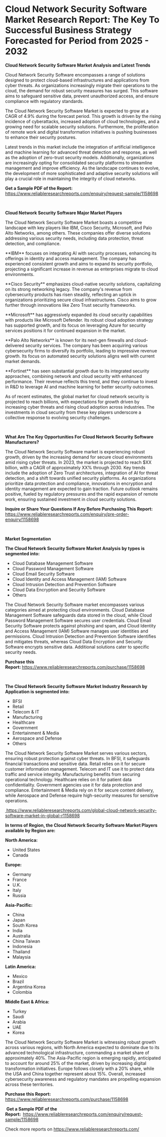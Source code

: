 <p><h1>Cloud Network Security Software Market Research Report: The Key To Successful Business Strategy Forecasted for Period from 2025 - 2032</h1></p><p><strong>Cloud Network Security Software Market Analysis and Latest Trends</strong></p>
<p><p>Cloud Network Security Software encompasses a range of solutions designed to protect cloud-based infrastructures and applications from cyber threats. As organizations increasingly migrate their operations to the cloud, the demand for robust security measures has surged. This software aims to safeguard sensitive data, prevent unauthorized access, and ensure compliance with regulatory standards.</p><p>The Cloud Network Security Software Market is expected to grow at a CAGR of 4.9% during the forecast period. This growth is driven by the rising incidence of cyberattacks, increased adoption of cloud technologies, and a growing need for scalable security solutions. Furthermore, the proliferation of remote work and digital transformation initiatives is pushing businesses to enhance their security postures.</p><p>Latest trends in this market include the integration of artificial intelligence and machine learning for advanced threat detection and response, as well as the adoption of zero-trust security models. Additionally, organizations are increasingly opting for consolidated security platforms to streamline management and improve efficiency. As the landscape continues to evolve, the development of more sophisticated and adaptive security solutions will play a crucial role in maintaining the integrity of cloud networks.</p></p>
<p><strong>Get a Sample PDF of the Report:&nbsp;</strong> <a href="https://www.reliableresearchreports.com/enquiry/request-sample/1158698?utm_campaign=2253&utm_medium=2&utm_source=Github&utm_content=ia&utm_term=22032025&utm_id=cloud-network-security-software">https://www.reliableresearchreports.com/enquiry/request-sample/1158698</a></p>
<p>&nbsp;</p>
<p><strong>Cloud Network Security Software Major Market Players</strong></p>
<p><p>The Cloud Network Security Software Market boasts a competitive landscape with key players like IBM, Cisco Security, Microsoft, and Palo Alto Networks, among others. These companies offer diverse solutions addressing various security needs, including data protection, threat detection, and compliance.</p><p>**IBM** focuses on integrating AI with security processes, enhancing its offerings in identity and access management. The company has experienced consistent growth and aims to expand its security portfolio, projecting a significant increase in revenue as enterprises migrate to cloud environments.</p><p>**Cisco Security** emphasizes cloud-native security solutions, capitalizing on its strong networking legacy. The company's revenue from cybersecurity products has risen steadily, reflecting an uptick in organizations prioritizing secure cloud infrastructures. Cisco aims to grow further through innovations like Zero Trust security frameworks.</p><p>**Microsoft** has aggressively expanded its cloud security capabilities with products like Microsoft Defender. Its robust cloud adoption strategy has supported growth, and its focus on leveraging Azure for security services positions it for continued expansion in the market.</p><p>**Palo Alto Networks** is known for its next-gen firewalls and cloud-delivered security services. The company has been acquiring various cybersecurity firms to diversify its portfolio, leading to impressive revenue growth. Its focus on automated security solutions aligns well with current market demands.</p><p>**Fortinet** has seen substantial growth due to its integrated security approaches, combining network and cloud security with enhanced performance. Their revenue reflects this trend, and they continue to invest in R&D to leverage AI and machine learning for better security outcomes.</p><p>As of recent estimates, the global market for cloud network security is projected to reach billions, with expectations for growth driven by increasing cyber threats and rising cloud adoption across industries. The investments in cloud security from these key players underscore a collective response to evolving security challenges.</p></p>
<p>&nbsp;</p>
<p><strong>What Are The Key Opportunities For Cloud Network Security Software Manufacturers?</strong></p>
<p><p>The Cloud Network Security Software market is experiencing robust growth, driven by the increasing demand for secure cloud environments amid rising cyber threats. In 2023, the market is projected to reach $XX billion, with a CAGR of approximately XX% through 2030. Key trends include the adoption of Zero Trust architectures, integration of AI for threat detection, and a shift towards unified security platforms. As organizations prioritize data protection and compliance, innovations in encryption and identity management are expected to gain traction. Future outlook remains positive, fueled by regulatory pressures and the rapid expansion of remote work, ensuring sustained investment in cloud security solutions.</p></p>
<p><strong>Inquire or Share Your Questions If Any Before Purchasing This Report:</strong> <a href="https://www.reliableresearchreports.com/enquiry/pre-order-enquiry/1158698?utm_campaign=2253&utm_medium=2&utm_source=Github&utm_content=ia&utm_term=22032025&utm_id=cloud-network-security-software">https://www.reliableresearchreports.com/enquiry/pre-order-enquiry/1158698</a></p>
<p>&nbsp;</p>
<p><strong>Market Segmentation</strong></p>
<p><strong>The Cloud Network Security Software Market Analysis by types is segmented into:</strong></p>
<p><ul><li>Cloud Database Management Software</li><li>Cloud Password Management Software</li><li>Cloud Email Security Software</li><li>Cloud Identity and Access Management (IAM) Software</li><li>Cloud Intrusion Detection and Prevention Software</li><li>Cloud Data Encryption and Security Software</li><li>Others</li></ul></p>
<p><p>The Cloud Network Security Software market encompasses various categories aimed at protecting cloud environments. Cloud Database Management Software safeguards data stored in the cloud, while Cloud Password Management Software secures user credentials. Cloud Email Security Software protects against phishing and spam, and Cloud Identity and Access Management (IAM) Software manages user identities and permissions. Cloud Intrusion Detection and Prevention Software identifies and mitigates threats, whereas Cloud Data Encryption and Security Software encrypts sensitive data. Additional solutions cater to specific security needs.</p></p>
<p><strong>Purchase this Report:&nbsp;</strong><a href="https://www.reliableresearchreports.com/purchase/1158698?utm_campaign=2253&utm_medium=2&utm_source=Github&utm_content=ia&utm_term=22032025&utm_id=cloud-network-security-software">https://www.reliableresearchreports.com/purchase/1158698</a></p>
<p>&nbsp;</p>
<p><strong>The Cloud Network Security Software Market Industry Research by Application is segmented into:</strong></p>
<p><ul><li>BFSI</li><li>Retail</li><li>Telecom & IT</li><li>Manufacturing</li><li>Healthcare</li><li>Government</li><li>Entertainment & Media</li><li>Aerospace and Defense</li><li>Others</li></ul></p>
<p><p>The Cloud Network Security Software Market serves various sectors, ensuring robust protection against cyber threats. In BFSI, it safeguards financial transactions and sensitive data. Retail relies on it for secure customer information management. Telecom and IT use it to protect data traffic and service integrity. Manufacturing benefits from securing operational technology. Healthcare relies on it for patient data confidentiality. Government agencies use it for data protection and compliance. Entertainment & Media rely on it for secure content delivery, while Aerospace and Defense require high-security measures for sensitive operations.</p></p>
<p><a href="https://www.reliableresearchreports.com/global-cloud-network-security-software-market-in-global-r1158698?utm_campaign=2253&utm_medium=2&utm_source=Github&utm_content=ia&utm_term=22032025&utm_id=cloud-network-security-software">&nbsp;https://www.reliableresearchreports.com/global-cloud-network-security-software-market-in-global-r1158698</a></p>
<p><strong>In terms of Region, the Cloud Network Security Software Market Players available by Region are:</strong></p>
<p>
    <p> <strong> North America: </strong>
        <ul>
            <li>United States</li>
            <li>Canada</li>
        </ul>
        </p> 
    <p> <strong> Europe: </strong>
        <ul>
            <li>Germany</li>
            <li>France</li>
            <li>U.K.</li>
            <li>Italy</li>
            <li>Russia</li>
        </ul>
        </p> 
    <p> <strong> Asia-Pacific: </strong>
        <ul>
            <li>China</li>
            <li>Japan</li>
            <li>South Korea</li>
            <li>India</li>
            <li>Australia</li>
            <li>China Taiwan</li>
            <li>Indonesia</li>
            <li>Thailand</li>
            <li>Malaysia</li>
        </ul>
        </p> 
    <p> <strong> Latin America: </strong>
        <ul>
            <li>Mexico</li>
            <li>Brazil</li>
            <li>Argentina Korea</li>
            <li>Colombia</li>
        </ul>
        </p> 
    <p> <strong> Middle East & Africa: </strong>
        <ul>
            <li>Turkey</li>
            <li>Saudi</li>
            <li>Arabia</li>
            <li>UAE</li>
            <li>Korea</li>
        </ul>
    </p>
    </p>
<p><p>The Cloud Network Security Software Market is witnessing robust growth across various regions, with North America expected to dominate due to its advanced technological infrastructure, commanding a market share of approximately 40%. The Asia-Pacific region is emerging rapidly, anticipated to account for around 25% of the market, driven by increasing digital transformation initiatives. Europe follows closely with a 20% share, while the USA and China together represent about 15%. Overall, increased cybersecurity awareness and regulatory mandates are propelling expansion across these territories.</p></p>
<p><strong>Purchase this Report: </strong><a href="https://www.reliableresearchreports.com/purchase/1158698?utm_campaign=2253&utm_medium=2&utm_source=Github&utm_content=ia&utm_term=22032025&utm_id=cloud-network-security-software">https://www.reliableresearchreports.com/purchase/1158698</a></p>
<p>&nbsp;<strong>Get a Sample PDF of the Report:&nbsp;&nbsp;</strong><a href="https://www.reliableresearchreports.com/enquiry/request-sample/1158698?utm_campaign=2253&utm_medium=2&utm_source=Github&utm_content=ia&utm_term=22032025&utm_id=cloud-network-security-software">https://www.reliableresearchreports.com/enquiry/request-sample/1158698</a></p>
<p><strong></strong></p>
<p>Check more reports on <a href="https://www.reliableresearchreports.com/?utm_campaign=2253&utm_medium=2&utm_source=Github&utm_content=ia&utm_term=22032025&utm_id=cloud-network-security-software">https://www.reliableresearchreports.com/</a></p>